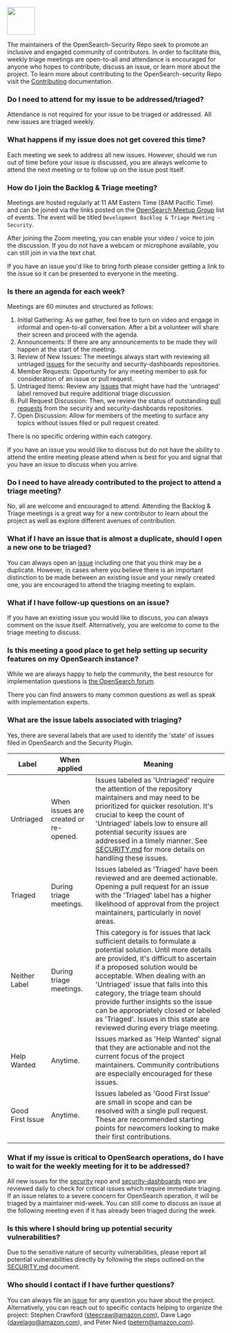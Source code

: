 <img src="https://opensearch.org/assets/img/opensearch-logo-themed.svg" height="64px">

The maintainers of the OpenSearch-Security Repo seek to promote an inclusive and engaged community of contributors. In order to facilitate this, weekly triage meetings are open-to-all and attendance is encouraged for anyone who hopes to contribute, discuss an issue, or learn more about the project. To learn more about contributing to the OpenSearch-security Repo visit the [Contributing](./CONTRIBUTING.md) documentation.

### Do I need to attend for my issue to be addressed/triaged?

Attendance is not required for your issue to be triaged or addressed. All new issues are triaged weekly.

### What happens if my issue does not get covered this time?

Each meeting we seek to  address all new issues. However, should we run out of time before your issue is discussed, you are always welcome to attend the next meeting or to follow up on the issue post itself.

### How do I join the Backlog & Triage meeting?

Meetings are hosted regularly at 11 AM Eastern Time (8AM Pacific Time) and can be joined via the links posted on the [OpenSearch Meetup Group](https://www.meetup.com/opensearch/events/) list of events. The event will be titled `Development Backlog & Triage Meeting - Security`.

After joining the Zoom meeting, you can enable your video / voice to join the discussion.  If you do not have a webcam or microphone available, you can still join in via the text chat.

If you have an issue you'd like to bring forth please consider getting a link to the issue so it can be presented to everyone in the meeting.

### Is there an agenda for each week?

Meetings are 60 minutes and structured as follows:

1. Initial Gathering: As we gather, feel free to turn on video and engage in informal and open-to-all conversation.  After a bit a volunteer will share their screen and proceed with the agenda.
2. Announcements: If there are any announcements to be made they will happen at the start of the meeting.
3. Review of New Issues: The meetings always start with reviewing all untriaged [issues](https://github.com/search?q=label%3Auntriaged+is%3Aopen++repo%3Aopensearch-project%2Fsecurity+repo%3Aopensearch-project%2Fsecurity-dashboards-plugin&type=issues&ref=advsearch&s=created&o=desc) for the security and security-dashboards repositories.
4. Member Requests: Opportunity for any meeting member to ask for consideration of an issue or pull request.
5. Untriaged Items: Review any [issues](https://github.com/search?q=-label%3Atriaged+is%3Aopen++is%3Aissue+repo%3Aopensearch-project%2Fsecurity+repo%3Aopensearch-project%2Fsecurity-dashboards-plugin&type=issues) that might have had the 'untriaged' label removed but require additional triage discussion.
6. Pull Request Discussion: Then, we review the status of outstanding [pull requests](https://github.com/search?q=+is%3Aopen++repo%3Aopensearch-project%2Fsecurity+repo%3Aopensearch-project%2Fsecurity-dashboards-plugin&type=pullrequests&ref=advsearch) from the security and security-dashboards repositories.
7. Open Discussion: Allow for members of the meeting to surface any topics without issues filed or pull request created.


There is no specific ordering within each category.

If you have an issue you would like to discuss but do not have the ability to attend the entire meeting please attend when is best for you and signal that you have an issue to discuss when you arrive.

### Do I need to have already contributed to the project to attend a triage meeting?

No, all are welcome and encouraged to attend. Attending the Backlog & Triage meetings is a great way for a new contributor to learn about the project as well as explore different avenues of contribution.

### What if I have an issue that is almost a duplicate, should I open a new one to be triaged?

You can always open an [issue](ttps://github.com/opensearch-project/security/issues/new/choose) including one that you think may be a duplicate. However, in cases where you believe there is an important distinction to be made between an existing issue and your newly created one, you are encouraged to attend the triaging meeting to explain.

### What if I have follow-up questions on an issue?

If you have an existing issue you would like to discuss, you can always comment on the issue itself. Alternatively, you are welcome to come to the triage meeting to discuss.

### Is this meeting a good place to get help setting up security features on my OpenSearch instance?

While we are always happy to help the community, the best resource for implementation questions is [the OpenSearch forum](https://forum.opensearch.org/c/security/3).

There you can find answers to many common questions as well as speak with implementation experts.

### What are the issue labels associated with triaging?

Yes, there are several labels that are used to identify the 'state' of issues filed in OpenSearch and the Security Plugin.

| Label | When applied | Meaning |
| ----- | ------------ | ------- |
| Untriaged | When issues are created or re-opened. | Issues labeled as 'Untriaged' require the attention of the repository maintainers and may need to be prioritized for quicker resolution. It's crucial to keep the count of 'Untriaged' labels low to ensure all potential security issues are addressed in a timely manner. See [SECURITY.md](https://github.com/opensearch-project/security/blob/main/SECURITY.md) for more details on handling these issues. |
| Triaged | During triage meetings. | Issues labeled as 'Triaged' have been reviewed and are deemed actionable. Opening a pull request for an issue with the 'Triaged' label has a higher likelihood of approval from the project maintainers, particularly in novel areas. |
| Neither Label | During triage meetings. | This category is for issues that lack sufficient details to formulate a potential solution. Until more details are provided, it's difficult to ascertain if a proposed solution would be acceptable. When dealing with an 'Untriaged' issue that falls into this category, the triage team should provide further insights so the issue can be appropriately closed or labeled as 'Triaged'. Issues in this state are reviewed during every triage meeting. |
| Help Wanted | Anytime. | Issues marked as 'Help Wanted' signal that they are actionable and not the current focus of the project maintainers. Community contributions are especially encouraged for these issues. |
| Good First Issue | Anytime. | Issues labeled as 'Good First Issue' are small in scope and can be resolved with a single pull request. These are recommended starting points for newcomers looking to make their first contributions. |


### What if my issue is critical to OpenSearch operations, do I have to wait for the weekly meeting for it to be addressed?

All new issues for the [security](https://github.com/opensearch-project/security/issues?q=is%3Aissue+is%3Aopen+label%3Auntriaged) repo and [security-dashboards](https://github.com/opensearch-project/security-dashboards-plugin/issues?q=is%3Aissue+is%3Aopen+-label%3Atriaged) repo are reviewed daily to check for critical issues which require immediate triaging. If an issue relates to a severe concern for OpenSearch operation, it will be triaged by a maintainer mid-week. You can still come to discuss an issue at the following meeting even if it has already been triaged during the week.

### Is this where I should bring up potential security vulnerabilities?

Due to the sensitive nature of security vulnerabilities, please report all potential vulnerabilities directly by following the steps outlined on the [SECURITY.md](https://github.com/opensearch-project/security/blob/main/SECURITY.md) document.

### Who should I contact if I have further questions?

You can always file an [issue](ttps://github.com/opensearch-project/security/issues/new/choose) for any question you have about the project. Alternatively, you can reach out to specific contacts helping to organize the project: Stephen Crawford (steecraw@amazon.com), Dave Lago (davelago@amazon.com), and Peter Nied (petern@amazon.com).
